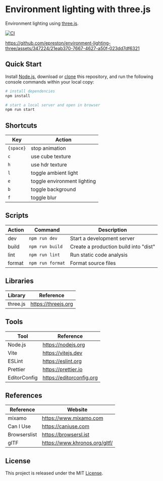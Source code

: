 # Environment lighting with three.js

Environment lighting using [three.js](https://threejs.org/).

[![CI][ci-badge]][ci-url]

https://github.com/epreston/environment-lighting-three/assets/347224/21eab370-7667-4627-a50f-023dd7df6321

## Quick Start

Install [Node.js](https://nodejs.org/en/download/), download or [clone](https://docs.github.com/en/repositories/creating-and-managing-repositories/cloning-a-repository) this repository, and run the following console commands within your local copy:

```bash
# install dependencies
npm install

# start a local server and open in browser
npm run start
```

## Shortcuts

| Key       | Action                      |
| --------- | --------------------------- |
| `{space}` | stop animation              |
| `c`       | use cube texture            |
| `h`       | use hdr texture             |
| `l`       | toggle ambient light        |
| `e`       | toggle environment lighting |
| `b`       | toggle background           |
| `f`       | toggle blur                 |

## Scripts

| Action | Command          | Description                           |
| ------ | ---------------- | ------------------------------------- |
| dev    | `npm run dev`    | Start a development server            |
| build  | `npm run build`  | Create a production build into "dist" |
| lint   | `npm run lint`   | Run static code analysis              |
| format | `npm run format` | Format source files                   |

## Libraries

| Library  | Reference           |
| -------- | ------------------- |
| three.js | https://threejs.org |

## Tools

| Tool         | Reference                |
| ------------ | ------------------------ |
| Node.js      | https://nodejs.org       |
| Vite         | https://vitejs.dev       |
| ESLint       | https://eslint.org       |
| Prettier     | https://prettier.io      |
| EditorConfig | https://editorconfig.org |

## References

| Reference    | Website                       |
| ------------ | ----------------------------- |
| mixamo       | https://www.mixamo.com        |
| Can I Use    | https://caniuse.com           |
| Browserslist | https://browsersl.ist         |
| glTF         | https://www.khronos.org/gltf/ |

## License

This project is released under the MIT [License](LICENSE).

[ci-badge]: https://github.com/epreston/environment-lighting-three/actions/workflows/ci.yml/badge.svg
[ci-url]: https://github.com/epreston/environment-lighting-three/actions
